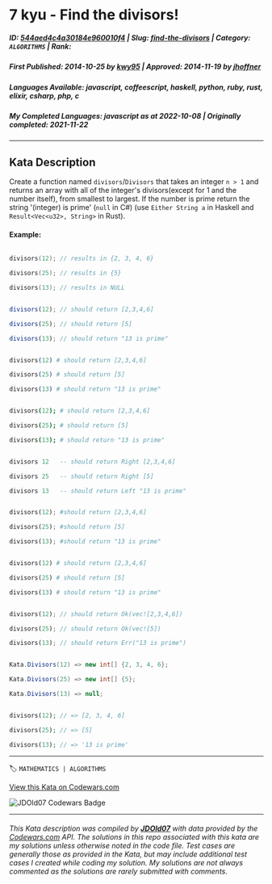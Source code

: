 # 7 kyu - Find the divisors! 

##### **ID**: [544aed4c4a30184e960010f4](https://www.codewars.com/kata/544aed4c4a30184e960010f4) | **Slug**: [find-the-divisors](https://www.codewars.com/kata/544aed4c4a30184e960010f4) | **Category**: `ALGORITHMS` | **Rank**: <span style="color:white">7 kyu</span>

##### **First Published**: 2014-10-25 ***by*** [kwy95](https://www.codewars.com/users/kwy95) | **Approved**: 2014-11-19 ***by*** [jhoffner](https://www.codewars.com/users/jhoffner)

##### **Languages Available**: javascript, coffeescript, haskell, python, ruby, rust, elixir, csharp, php, c

##### **My Completed Languages**: javascript ***as at*** 2022-10-08 | **Originally completed**: 2021-11-22

---

## Kata Description


Create a function named `divisors`/`Divisors` that takes an integer `n > 1` and returns an array with all of the integer's divisors(except for 1 and the number itself), from smallest to largest. If the number is prime return the string '(integer) is prime' (`null` in C#) (use `Either String a` in Haskell and `Result<Vec<u32>, String>` in Rust).



#### Example:



```c

divisors(12); // results in {2, 3, 4, 6}

divisors(25); // results in {5}

divisors(13); // results in NULL

```

```javascript

divisors(12); // should return [2,3,4,6]

divisors(25); // should return [5]

divisors(13); // should return "13 is prime"

```

```elixir

divisors(12) # should return [2,3,4,6]

divisors(25) # should return [5]

divisors(13) # should return "13 is prime"

```

```coffeescript

divisors(12); # should return [2,3,4,6]

divisors(25); # should return [5]

divisors(13); # should return "13 is prime"

```

```haskell

divisors 12   -- should return Right [2,3,4,6]

divisors 25   -- should return Right [5]

divisors 13   -- should return Left "13 is prime"

```

```python

divisors(12); #should return [2,3,4,6]

divisors(25); #should return [5]

divisors(13); #should return "13 is prime"

```

```ruby

divisors(12) # should return [2,3,4,6]

divisors(25) # should return [5]

divisors(13) # should return "13 is prime"

```

```rust

divisors(12); // should return Ok(vec![2,3,4,6])

divisors(25); // should return Ok(vec![5])

divisors(13); // should return Err("13 is prime")

```

```csharp

Kata.Divisors(12) => new int[] {2, 3, 4, 6};

Kata.Divisors(25) => new int[] {5};

Kata.Divisors(13) => null;

```

```php

divisors(12); // => [2, 3, 4, 6]

divisors(25); // => [5]

divisors(13); // => '13 is prime'

```

---


🏷 `MATHEMATICS | ALGORITHMS`


[View this Kata on Codewars.com](https://www.codewars.com/kata/544aed4c4a30184e960010f4)

![](https://www.codewars.com/users/jdold07/badges/large "JDOld07 Codewars Badge")

---

###### *This Kata description was compiled by [**JDOld07**](https://tpstech.dev) with data provided by the [Codewars.com](https://www.codewars.com) API.  The solutions in this repo associated with this kata are my solutions unless otherwise noted in the code file.  Test cases are generally those as provided in the Kata, but may include additional test cases I created while coding my solution.  My solutions are not always commented as the solutions are rarely submitted with comments.*
